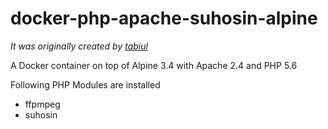 # docker-php-apache-suhosin-alpine
_It was originally created by [tabiul](https://github.com/tabiul/docker-alpine-php-apache)_

A Docker container on top of Alpine 3.4 with Apache 2.4 and PHP 5.6

Following PHP Modules are installed

* ffpmpeg
* suhosin
